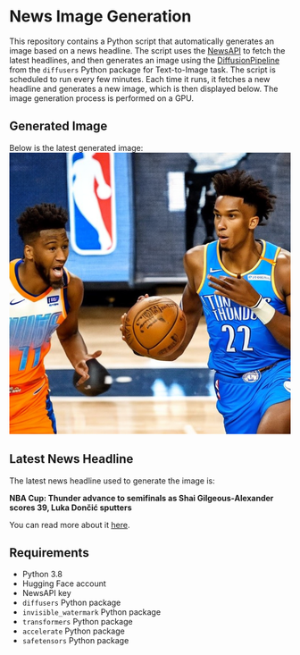 # News Image Generation
This repository contains a Python script that automatically generates an image based on a news headline. The script uses the [NewsAPI](https://newsapi.org/) to fetch the latest headlines, and then generates an image using the [DiffusionPipeline](https://github.com/huggingface/diffusers) from the `diffusers` Python package for Text-to-Image task.
The script is scheduled to run every few minutes. Each time it runs, it fetches a new headline and generates a new image, which is then displayed below. The image generation process is performed on a GPU.

## Generated Image
Below is the latest generated image:
![Generated Image](image.png)

## Latest News Headline
The latest news headline used to generate the image is:

**NBA Cup: Thunder advance to semifinals as Shai Gilgeous-Alexander scores 39, Luka Dončić sputters**

You can read more about it [here](https://news.google.com/rss/articles/CBMi0AFBVV95cUxPTjZkOE9sS2ZRLUFSbG9Cb1RsU055M0pseHY5endwcUhqTEVMUmdPRU5vcVNlaFlhWHZScmNISl9GNTU1WWhPeWhMaExjMTYzUGE5aHNMS082bmZIc0NJdnFVc0o2NVhWTXBtWUtLcEUtcEpiM2dVOGxGT3lQVER0ZDQ4Vl9yZGw0dGFqZXdSb3MzWThOSFdUMGw2UUM5RXY3VzRZRnNMWWV0cVRjT0hfTnY2NU85X09LUjBoNzJXcEF6TUhjck9jTHNBaE1RQTl6?oc=5).

## Requirements
- Python 3.8
- Hugging Face account
- NewsAPI key
- `diffusers` Python package
- `invisible_watermark` Python package
- `transformers` Python package
- `accelerate` Python package
- `safetensors` Python package
